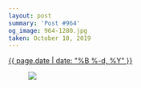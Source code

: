```yaml
---
layout: post
summary: 'Post #964'
og_image: 964-1280.jpg
taken: October 10, 2019
---
```


<div class="post">
 <time>
  <a href="/964">
   {{ page.date | date: "%B %-d, %Y" }}
  </a>
 </time>
 <a href="/964">
  <figure data-taken="10/10/2019">
   <img sizes="(min-width: 700px) 50vw, calc(100vw - 2rem)" src="{{ site.assets_url }}/964-640.jpg" srcset="{{ site.assets_url }}/964-320.jpg 320w, {{ site.assets_url }}/964-640.jpg 640w, {{ site.assets_url }}/964-960.jpg 960w, {{ site.assets_url }}/964-1280.jpg 1280w"/>
  </figure>
 </a>
</div>
